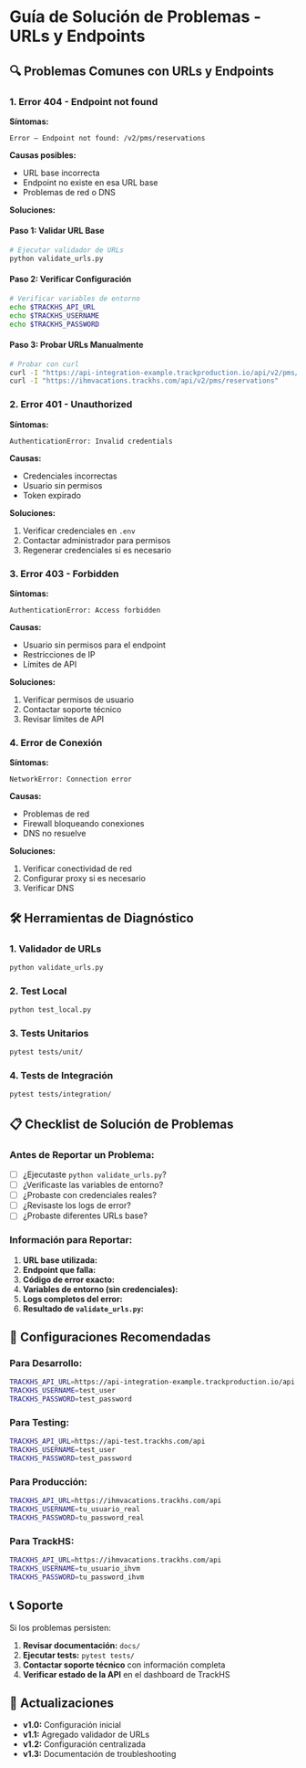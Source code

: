 # Guía de Solución de Problemas - URLs y Endpoints

## 🔍 Problemas Comunes con URLs y Endpoints

### **1. Error 404 - Endpoint not found**

**Síntomas:**
```
Error — Endpoint not found: /v2/pms/reservations
```

**Causas posibles:**
- URL base incorrecta
- Endpoint no existe en esa URL base
- Problemas de red o DNS

**Soluciones:**

#### **Paso 1: Validar URL Base**
```bash
# Ejecutar validador de URLs
python validate_urls.py
```

#### **Paso 2: Verificar Configuración**
```bash
# Verificar variables de entorno
echo $TRACKHS_API_URL
echo $TRACKHS_USERNAME
echo $TRACKHS_PASSWORD
```

#### **Paso 3: Probar URLs Manualmente**
```bash
# Probar con curl
curl -I "https://api-integration-example.trackproduction.io/api/v2/pms/reservations"
curl -I "https://ihmvacations.trackhs.com/api/v2/pms/reservations"
```

### **2. Error 401 - Unauthorized**

**Síntomas:**
```
AuthenticationError: Invalid credentials
```

**Causas:**
- Credenciales incorrectas
- Usuario sin permisos
- Token expirado

**Soluciones:**
1. Verificar credenciales en `.env`
2. Contactar administrador para permisos
3. Regenerar credenciales si es necesario

### **3. Error 403 - Forbidden**

**Síntomas:**
```
AuthenticationError: Access forbidden
```

**Causas:**
- Usuario sin permisos para el endpoint
- Restricciones de IP
- Límites de API

**Soluciones:**
1. Verificar permisos de usuario
2. Contactar soporte técnico
3. Revisar límites de API

### **4. Error de Conexión**

**Síntomas:**
```
NetworkError: Connection error
```

**Causas:**
- Problemas de red
- Firewall bloqueando conexiones
- DNS no resuelve

**Soluciones:**
1. Verificar conectividad de red
2. Configurar proxy si es necesario
3. Verificar DNS

## 🛠️ Herramientas de Diagnóstico

### **1. Validador de URLs**
```bash
python validate_urls.py
```

### **2. Test Local**
```bash
python test_local.py
```

### **3. Tests Unitarios**
```bash
pytest tests/unit/
```

### **4. Tests de Integración**
```bash
pytest tests/integration/
```

## 📋 Checklist de Solución de Problemas

### **Antes de Reportar un Problema:**

- [ ] ¿Ejecutaste `python validate_urls.py`?
- [ ] ¿Verificaste las variables de entorno?
- [ ] ¿Probaste con credenciales reales?
- [ ] ¿Revisaste los logs de error?
- [ ] ¿Probaste diferentes URLs base?

### **Información para Reportar:**

1. **URL base utilizada:**
2. **Endpoint que falla:**
3. **Código de error exacto:**
4. **Variables de entorno (sin credenciales):**
5. **Logs completos del error:**
6. **Resultado de `validate_urls.py`:**

## 🔧 Configuraciones Recomendadas

### **Para Desarrollo:**
```bash
TRACKHS_API_URL=https://api-integration-example.trackproduction.io/api
TRACKHS_USERNAME=test_user
TRACKHS_PASSWORD=test_password
```

### **Para Testing:**
```bash
TRACKHS_API_URL=https://api-test.trackhs.com/api
TRACKHS_USERNAME=test_user
TRACKHS_PASSWORD=test_password
```

### **Para Producción:**
```bash
TRACKHS_API_URL=https://ihmvacations.trackhs.com/api
TRACKHS_USERNAME=tu_usuario_real
TRACKHS_PASSWORD=tu_password_real
```

### **Para TrackHS:**
```bash
TRACKHS_API_URL=https://ihmvacations.trackhs.com/api
TRACKHS_USERNAME=tu_usuario_ihvm
TRACKHS_PASSWORD=tu_password_ihvm
```

## 📞 Soporte

Si los problemas persisten:

1. **Revisar documentación:** `docs/`
2. **Ejecutar tests:** `pytest tests/`
3. **Contactar soporte técnico** con información completa
4. **Verificar estado de la API** en el dashboard de TrackHS

## 🔄 Actualizaciones

- **v1.0:** Configuración inicial
- **v1.1:** Agregado validador de URLs
- **v1.2:** Configuración centralizada
- **v1.3:** Documentación de troubleshooting
